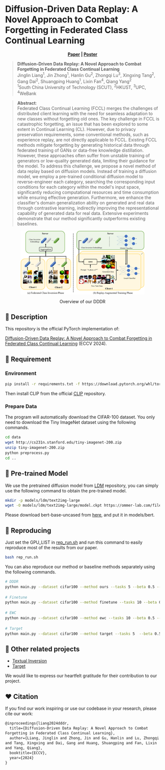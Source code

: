 # Diffusion-Driven Data Replay: A Novel Approach to Combat Forgetting in Federated Class Continual Learning

 <p align='center'>
  <b>
    <a href="">Paper</a>
    |
    <a href="">Poster</a>
  </b>
</p> 

> **Diffusion-Driven Data Replay: A Novel Approach to Combat Forgetting in Federated Class Continual Learning**<br>
> Jinglin Liang<sup>1</sup>, Jin Zhong<sup>1</sup>, Hanlin Gu<sup>2</sup>, Zhongqi Lu<sup>3</sup>, Xingxing Tang<sup>2</sup>, Gang Dai<sup>2</sup>, Shuangping Huang<sup>1</sup>, Lixin Fan<sup>4</sup>, Qiang Yang<sup>2</sup> <br>
> <sup>1</sup>South China University of Technology (SCUT), <sup>2</sup>HKUST, <sup>3</sup>UPC, <sup>4</sup>WeBank

>**Abstract**: <br>
> Federated Class Continual Learning (FCCL) merges the challenges of distributed client learning with the need for seamless adaptation to new classes without forgetting old ones. The key challenge in FCCL is catastrophic forgetting, an issue that has been explored to some extent in Continual Learning (CL). However, due to privacy preservation requirements, some conventional methods, such as experience replay, are not directly applicable to FCCL. Existing FCCL methods mitigate forgetting by generating historical data through federated training of GANs or data-free knowledge distillation. However, these approaches often suffer from unstable training of generators or low-quality generated data, limiting their guidance for the model. To address this challenge, we propose a novel method of data replay based on diffusion models. Instead of training a diffusion model, we employ a pre-trained conditional diffusion model to reverse-engineer each category, searching the corresponding input conditions for each category within the model's input space, significantly reducing computational resources and time consumption while ensuring effective generation. Furthermore, we enhance the classifier's domain generalization ability on generated and real data through contrastive learning, indirectly improving the representational capability of generated data for real data. Extensive experiments demonstrate that our method significantly outperforms existing baselines.

<div style="display: flex; flex-direction: column; align-items: center; text-align: center; ">
<img src="imgs/fig-overview.png" style="width: 80%;">
</div>
<p align="center" style="margin-bottom: 10px;">
Overview of our DDDR
</p>

## 📢 Description
This repository is the official PyTorch implementation of:

[Diffusion-Driven Data Replay: A Novel Approach to Combat Forgetting in Federated Class Continual Learning]() (ECCV 2024).

## 🔨 Requirement
### Environment
```bash
pip install -r requirements.txt -f https://download.pytorch.org/whl/torch_stable.html
```
Then install CLIP from the official [CLIP](https://github.com/openai/CLIP) repository.

### Prepare Data
The program will automatically download the CIFAR-100 dataset. You only need to download the Tiny ImageNet dataset using the following commands.
```bash
cd data
wget http://cs231n.stanford.edu/tiny-imagenet-200.zip
unzip tiny-imagenet-200.zip
python preprocess.py
cd ..
```

## 🍔 Pre-trained Model
We use the pretrained diffusion model from [LDM](https://github.com/CompVis/latent-diffusion) repository, you can simply use the following command to obtain the pre-trained model.
```bash
mkdir -p models/ldm/text2img-large
wget -O models/ldm/text2img-large/model.ckpt https://ommer-lab.com/files/latent-diffusion/nitro/txt2img-f8-large/model.ckpt
```

Please download bert-base-uncased from [here](https://huggingface.co/google-bert/bert-base-uncased), and put it in models/bert.

## 🚀 Reproducing
Just set the GPU_LIST in [rep_run.sh](https://github.com/jinglin-liang/DDDR/blob/master/rep_run.sh) and run this command to easily reproduce most of the results from our paper.
```bash
bash rep_run.sh
```

You can also reproduce our method or baseline methods separately using the following commands.
```bash
# DDDR
python main.py --dataset cifar100 --method ours --tasks 5 --beta 0.5 --seed 2024

# Finetune
python main.py --dataset cifar100 --method finetune --tasks 10 --beta 0.5 --seed 2024

# EWC
python main.py --dataset cifar100 --method ewc --tasks 10 --beta 0.5 --seed 2024

# Target
python main.py --dataset cifar100 --method target --tasks 5  --beta 0.5 --seed 2024 --w_kd 25
```

## 🏰 Other related projects
- [Textual Inversion](https://github.com/rinongal/textual_inversion)
- [Target](https://github.com/zj-jayzhang/Federated-Class-Continual-Learning)

We would like to express our heartfelt gratitude for their contribution to our project.

## ❤️ Citation
If you find our work inspiring or use our codebase in your research, please cite our work:
```
@inproceedings{liang2024dddr,
  title={Diffusion-Driven Data Replay: A Novel Approach to Combat Forgetting in Federated Class Continual Learning},
  author={Liang, Jinglin and Zhong, Jin and Gu, Hanlin and Lu, Zhongqi and Tang, Xingxing and Dai, Gang and Huang, Shuangping and Fan, Lixin and Yang, Qiang},
  booktitle={ECCV},
  year={2024}
}
```